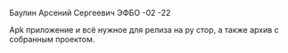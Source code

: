 Баулин Арсений Сергеевич
ЭФБО -02 -22 

Apk приложение и всё нужное для релиза на ру стор, а также архив с собранным проектом.
